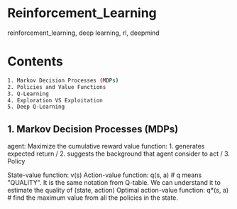 # Reinforcement_Learning
reinforcement_learning, deep learning, rl, deepmind 

# Contents
```bash
1. Markov Decision Processes (MDPs)
2. Policies and Value Functions
3. Q-Learning
4. Exploration VS Exploitation
5. Deep Q-Learning
```
## 1. Markov Decision Processes (MDPs)
agent: Maximize the cumulative reward
value function: 1. generates expected return / 2. suggests the background that agent consider to act / 3. Policy

State-value function: v(s)
Action-value function: q(s, a) # q means "QUALITY". It is the same notation from Q-table. We can understand it to estimate the quality of (state, action)
Optimal action-value function: q*(s, a) # find the maximum value from all the policies in the state.

<!--
next lecture(written 3/14): Exploration vs. Exploitation - Learning the Optimal Reinforcement Learning Policy(https://www.youtube.com/watch?v=mo96Nqlo1L8&list=PLZbbT5o_s2xoWNVdDudn51XM8lOuZ_Njv&index=7)

study material
0. beginner: https://www.youtube.com/watch?v=nyjbcRQ-uQ8
1. intuition: Reinforcement Learning Series by YouTuber deeplizard.
2. Handson: https://www.youtube.com/watch?v=NP8pXZdU-5U&list=PLZeihsNsdQdRdhni8U5KIdxsRIicW498s&index=1
-->
